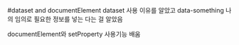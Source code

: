 #dataset and documentElement
dataset 사용 이유를 알았고
data-something 나의 임의로 필요한 정보를 넣는 다는 걸 알았음

documentElement와 setProperty 사용기능 배움
